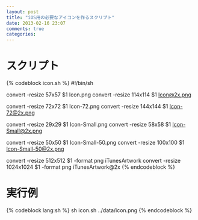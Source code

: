 ```yaml
---
layout: post
title: "iOS用の必要なアイコンを作るスクリプト"
date: 2013-02-16 23:07
comments: true
categories:
---
```


# スクリプト

{% codeblock icon.sh %}
#!/bin/sh

convert -resize 57x57 $1 Icon.png
convert -resize 114x114 $1 Icon@2x.png

convert -resize 72x72 $1 Icon-72.png
convert -resize 144x144 $1 Icon-72@2x.png

convert -resize 29x29 $1 Icon-Small.png
convert -resize 58x58 $1 Icon-Small@2x.png

convert -resize 50x50 $1 Icon-Small-50.png
convert -resize 100x100 $1 Icon-Small-50@2x.png

convert -resize 512x512 $1 -format png iTunesArtwork
convert -resize 1024x1024 $1 -format png iTunesArtwork@2x
{% endcodeblock %}

# 実行例

{% codeblock lang:sh %}
sh icon.sh ../data/icon.png
{% endcodeblock %}
